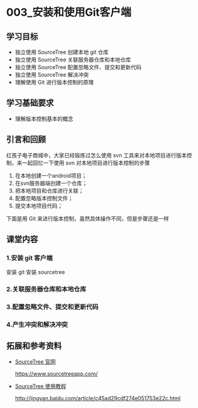 # 003_安装和使用Git客户端
## 学习目标
- 独立使用 SourceTree 创建本地 git 仓库
- 独立使用 SourceTree 关联服务器仓库和本地仓库
- 独立使用 SourceTree 配置忽略文件、提交和更新代码
- 独立使用 SourceTree 解决冲突
- 理解使用 Git 进行版本控制的原理

## 学习基础要求
- 理解版本控制基本的概念

## 引言和回顾
红孩子电子商城中，大家已经锻炼过怎么使用 svn 工具来对本地项目进行版本控制，来一起回忆一下使用 svn 对本地项目进行版本控制的步骤

1. 在本地创建一个android项目；
2. 在svn服务器端创建一个仓库；
3. 把本地项目和仓库进行关联；
4. 配置忽略版本控制文件；
5. 提交本地项目代码；

下面是用 Git 来进行版本控制，虽然具体操作不同，但是步骤还是一样


## 课堂内容

### 1.安装 git 客户端
安装 git
安装 sourcetree

### 2.关联服务器仓库和本地仓库
### 3.配置忽略文件、提交和更新代码
### 4.产生冲突和解决冲突




## 拓展和参考资料
- [SourceTree 官网](https://www.sourcetreeapp.com/)

    https://www.sourcetreeapp.com/
    
- [SourceTree 使用教程](http://jingyan.baidu.com/article/c45ad29cdf274e051753e22c.html)

    http://jingyan.baidu.com/article/c45ad29cdf274e051753e22c.html